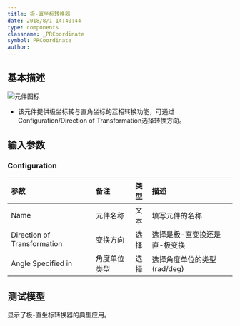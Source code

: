 ```yaml
---
title: 极-直坐标转换器
date: 2018/8/1 14:40:44
type: components
classname: _PRCoordinate
symbol: PRCoordinate
author: 
---
```

## <span id="comp_desc">基本描述</span>
![元件图标]()
- 该元件提供极坐标转与直角坐标的互相转换功能，可通过Configuration/Direction of Transformation选择转换方向。

## <span id="comp_params">输入参数</span>
### <span id="comp_params_group_Configuration">Configuration</span>
| 参数 | 备注 | 类型 | 描述 |
| :--- | :--- | :--: | :--- |
| <span id="comp_params_param_Name">Name</span> | 元件名称 | 文本 | 填写元件的名称 |
| <span id="comp_params_param_Direction">Direction of Transformation</span> | 变换方向 | 选择 | 选择是极-直变换还是直-极变换 |
| <span id="comp_params_param_Unit">Angle Specified in</span> | 角度单位类型 | 选择 | 选择角度单位的类型(rad/deg) |

[Name]: #comp_params_param_Name "Name"
[Direction of Transformation]: #comp_params_param_Direction "Direction of Transformation"
[Angle Specified in]: #comp_params_param_Unit "Angle Specified in"

## <span id="comp_example">测试模型</span>
[<test name>](<test link>)显示了极-直坐标转换器的典型应用。




